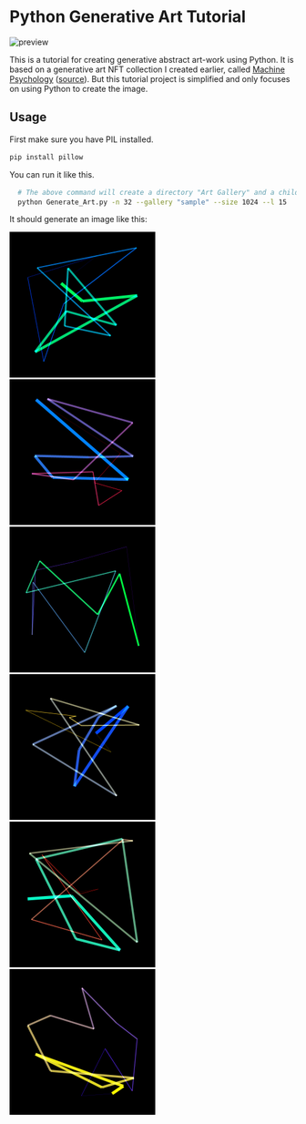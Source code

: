 # Python Generative Art Tutorial

![preview](images/pygenarttut.png)

This is a tutorial for creating generative abstract art-work using Python. It is based on a generative art NFT collection I created earlier, called [Machine Psychology](https://www.mach-psy.com/) ([source](https://github.com/pixegami-team/machine-psychology-python-art)). But this tutorial project is simplified and only focuses on using Python to create the image.

## Usage

First make sure you have PIL installed.

```bash
pip install pillow
```

You can run it like this.

```bash
  # The above command will create a directory "Art Gallery" and a child Directory named "sample". Inside the "sample" directory the art image of size 1024 x 1024 will be generated and stored.
  python Generate_Art.py -n 32 --gallery "sample" --size 1024 --l 15
```

It should generate an image like this:

<a href = "https://github.com/srajan-kiyotaka/NFT-Generative-Art-using-Python/blob/master/Art%20Gallery/sample/sample_image_12.png">
<img src="https://github.com/srajan-kiyotaka/NFT-Generative-Art-using-Python/blob/master/Art%20Gallery/sample/sample_image_12.png" alt="sample art 1" width="256px" height="256px"/>
</a>

<a href = "https://github.com/srajan-kiyotaka/NFT-Generative-Art-using-Python/blob/master/Art%20Gallery/sample/sample_image_2.png">
<img src="https://github.com/srajan-kiyotaka/NFT-Generative-Art-using-Python/blob/master/Art%20Gallery/sample/sample_image_2.png" alt="sample art 2"  width="256px" height="256px"/>
</a>

<a href = "https://github.com/srajan-kiyotaka/NFT-Generative-Art-using-Python/blob/master/Art%20Gallery/srajan/srajan_image_0.png">
<img src="https://github.com/srajan-kiyotaka/NFT-Generative-Art-using-Python/blob/master/Art%20Gallery/srajan/srajan_image_0.png" alt="sample art 3" width="256px" height="256px"/>
</a>

<a href = "https://github.com/srajan-kiyotaka/NFT-Generative-Art-using-Python/blob/master/Art%20Gallery/sample/sample_image_31.png">
<img src="https://github.com/srajan-kiyotaka/NFT-Generative-Art-using-Python/blob/master/Art%20Gallery/sample/sample_image_31.png" alt="sample art 4" width="256px" height="256px"/>
</a>

<a href = "https://github.com/srajan-kiyotaka/NFT-Generative-Art-using-Python/blob/master/Art%20Gallery/sample/sample_image_13.png">
<img src="https://github.com/srajan-kiyotaka/NFT-Generative-Art-using-Python/blob/master/Art%20Gallery/sample/sample_image_13.png" alt="sample art 5" width="256px" height="256px"/>
</a>

<a href = "https://github.com/srajan-kiyotaka/NFT-Generative-Art-using-Python/blob/master/Art%20Gallery/sample/sample_image_18.png">
<img src="https://github.com/srajan-kiyotaka/NFT-Generative-Art-using-Python/blob/master/Art%20Gallery/sample/sample_image_18.png" alt="sample art 6" width="256px" height="256px"/>
</a>
